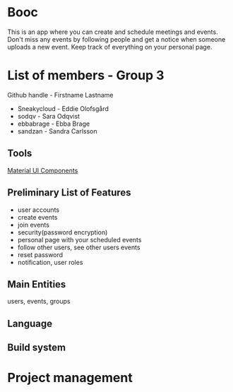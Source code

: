 # Booc
This is an app where you can create and schedule meetings and events. Don't miss any events by following people and get a notice when someone uploads a new event. Keep track of everything on your personal page.


List of members - Group 3
=======
Github handle - Firstname Lastname

* Sneakycloud - Eddie Olofsgård
* sodqv - Sara Odqvist
* ebbabrage - Ebba Brage
* sandzan - Sandra Carlsson



Tools
----------
[Material UI Components](https://mui.com/material-ui/all-components)


Preliminary List of Features
----------
- user accounts
- create events
- join events
- security(password encryption)
- personal page with your scheduled events
- follow other users, see other users events
- reset password
- notification, user roles

Main Entities
----------
users, events, groups

Language
-----------

Build system
-----------

Project management
=======




